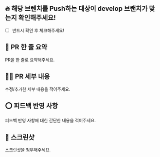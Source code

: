 ## 🔥 해당 브렌치를 Push하는 대상이 develop 브랜치가 맞는지 확인해주세요!

- [ ] 반드시 확인 후 체크해주세요!

## 🚅 PR 한 줄 요약

PR을 한 줄로 요약해주세요.

## 🧑‍💻 PR 세부 내용

수정/추가한 세부 내용을 적어주세요.

<!-- 첫 PR리뷰의 경우 해당 코드는 주석처리해주세요! -->

## ⭕ 피드백 반영 사항

피드백 반영 사항에 대한 간단한 내용을 적어주세요.

## 📸 스크린샷

스크린샷을 첨부해주세요.
